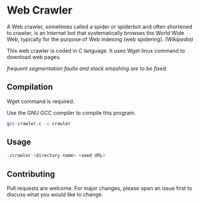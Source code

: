 # Web Crawler

A Web crawler, sometimes called a spider or spiderbot and often shortened to crawler, is an Internet bot that systematically browses the World Wide Web, typically for the purpose of Web indexing (web spidering).
*(Wikipedia)*

This web crawler is coded in C language. It uses Wget linux command to download web pages.

*frequent segmentation faults and stack smashing are to be fixed.*

## Compilation

Wget command is required.

Use the GNU GCC compiler to compile this program.

```bash
gcc crawler.c -o crawler
```

## Usage

```bash
./crawler <directory name> <seed URL>
```

## Contributing
Pull requests are welcome. For major changes, please open an issue first to discuss what you would like to change.
